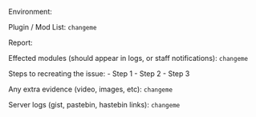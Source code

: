 Environment:

  Plugin / Mod List: `changeme`

Report:

  Effected modules (should appear in logs, or staff notifications): `changeme`

  Steps to recreating the issue:
    - Step 1
    - Step 2
    - Step 3

  Any extra evidence (video, images, etc): `changeme`

  Server logs (gist, pastebin, hastebin links): `changeme`
